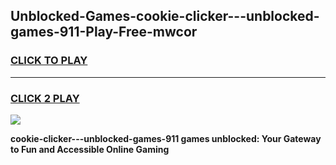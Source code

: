 
## Unblocked-Games-cookie-clicker---unblocked-games-911-Play-Free-mwcor
<h3>
<a href="https://premium76.site?title=cookie-clicker---unblocked-games-911&ref=20M">CLICK TO PLAY</a></h3>
<hr>

<h3>
<a href="https://premium76.site?title=cookie-clicker---unblocked-games-911&ref=20M">CLICK 2 PLAY</a>
  
</h3>

<a href="https://premium76.site?title=cookie-clicker---unblocked-games-911&ref=19M"><img src="https://clearcache.store/games.png"></a>


**cookie-clicker---unblocked-games-911 games unblocked: Your Gateway to Fun and Accessible Online Gaming**
